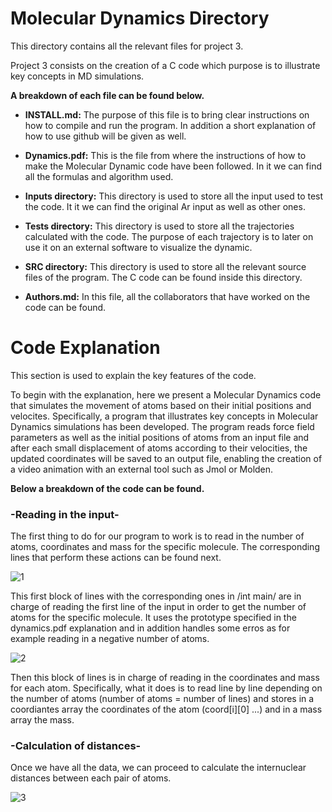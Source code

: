 # Molecular Dynamics Directory

This directory contains all the relevant files for project 3.

Project 3 consists on the creation of a C code which purpose is to illustrate key concepts in MD simulations.

**A breakdown of each file can be found below.**

- **INSTALL.md:** The purpose of this file is to bring clear instructions on how to compile and run the program. In addition a short explanation of how to use github will be given as well.

- **Dynamics.pdf:** This is the file from where the instructions of how to make the Molecular Dynamic code have been followed. In it we can find all the formulas and algorithm used.

- **Inputs directory:** This directory is used to store all the input used to test the code. It it we can find the original Ar input as well as other ones.

- **Tests directory:** This directory is used to store all the trajectories calculated with the code. The purpose of each trajectory is to later on use it on an external software to visualize the dynamic.

- **SRC directory:** This directory is used to store all the relevant source files of the program. The C code can be found inside this directory.

- **Authors.md:** In this file, all the collaborators that have worked on the code can be found.


# Code Explanation

This section is used to explain the key features of the code.

To begin with the explanation, here we present a Molecular Dynamics code that simulates the movement of atoms based on their initial positions and velocites. Specifically, a program that illustrates key concepts in Molecular Dynamics simulations has been developed. The program reads force field parameters as well as the initial positions of atoms from an input file and after each small displacement of atoms according to their velocities, the updated coordinates will be saved to an output file, enabling the creation of a video animation with an external tool such as Jmol or Molden.

**Below a breakdown of the code can be found.**

### -Reading in the input-
The first thing to do for our program to work is to read in the number of atoms, coordinates and mass for the specific molecule. The corresponding lines that perform these actions can be found next.

![1](https://github.com/user-attachments/assets/5ffac3c6-c0c0-458d-b66c-13e1ccfec4f0)

This first block of lines with the corresponding ones in /int main/ are in charge of reading the first line of the input in order to get the number of atoms for the specific molecule. It uses the prototype specified in the dynamics.pdf explanation and in addition handles some erros as for example reading in a negative number of atoms.

![2](https://github.com/user-attachments/assets/2a492804-0a14-42f3-a54e-f0d02e395bd5)

Then this block of lines is in charge of reading in the coordinates and mass for each atom. Specifically, what it does is to read line by line depending on the number of atoms (number of atoms = number of lines) and stores in a coordiantes array the coordinates of the atom (coord[i][0] ...) and in a mass array the mass.

### -Calculation of distances-
Once we have all the data, we can proceed to calculate the internuclear distances between each pair of atoms.

![3](https://github.com/user-attachments/assets/541d906f-e538-4959-ac58-698982f49ab7)



